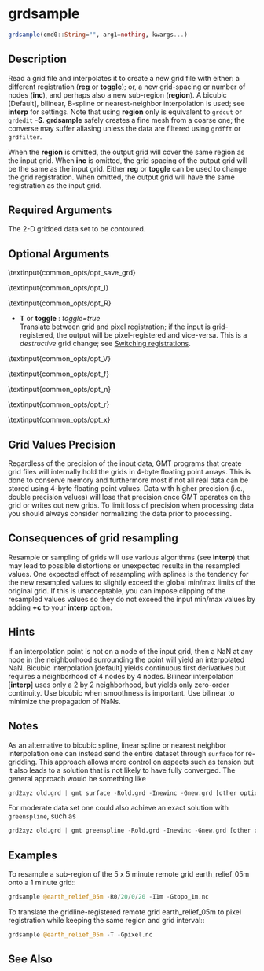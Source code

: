 # grdsample

```julia
grdsample(cmd0::String="", arg1=nothing, kwargs...)
```

Description
-----------

Read a grid file and interpolates it to create a new grid file with either: a different
registration (**reg** or **toggle**); or, a new grid-spacing or number of nodes (**inc**),
and perhaps also a new sub-region (**region**). A bicubic [Default], bilinear, B-spline or
nearest-neighbor interpolation is used; see **interp** for settings. Note that using **region**
only is equivalent to `grdcut` or `grdedit` **-S**. **grdsample** safely creates a fine mesh
from a coarse one; the converse may suffer aliasing unless the data are filtered using `grdfft` or `grdfilter`.

When the **region** is omitted, the output grid will cover the same region as
the input grid. When **inc** is omitted, the grid spacing of the output
grid will be the same as the input grid. Either **reg** or **toggle** can be
used to change the grid registration. When omitted, the output grid will
have the same registration as the input grid.

Required Arguments
------------------

The 2-D gridded data set to be contoured.

Optional Arguments
------------------

\textinput{common_opts/opt_save_grd}

\textinput{common_opts/opt_I}

\textinput{common_opts/opt_R}

- **T** or **toggle** : *toggle=true*\
   Translate between grid and pixel registration; if the input is grid-registered, the output will be
   pixel-registered and vice-versa. This is a *destructive* grid change; see 
   [Switching registrations](https://docs.generic-mapping-tools.org/dev/cookbook/options.html#switch-registrations).

\textinput{common_opts/opt_V}

\textinput{common_opts/opt_f}

\textinput{common_opts/opt_n}

\textinput{common_opts/opt_r}

\textinput{common_opts/opt_x}


Grid Values Precision
----------------------

Regardless of the precision of the input data, GMT programs that create grid files will internally
hold the grids in 4-byte floating point arrays. This is done to conserve memory and furthermore
most if not all real data can be stored using 4-byte floating point values. Data with higher precision
(i.e., double precision values) will lose that precision once GMT operates on the grid or writes out
new grids. To limit loss of precision when processing data you should always consider normalizing the
data prior to processing.

Consequences of grid resampling
-------------------------------

Resample or sampling of grids will use various algorithms (see **interp**) that may lead to possible distortions
or unexpected results in the resampled values. One expected effect of resampling with splines is the
tendency for the new resampled values to slightly exceed the global min/max limits of the original grid.
If this is unacceptable, you can impose clipping of the resampled values values so they do not exceed the
input min/max values by adding **+c** to your **interp** option.


Hints
-----

If an interpolation point is not on a node of the input grid, then a NaN at any node in the
neighborhood surrounding the point will yield an interpolated NaN. Bicubic interpolation [default]
yields continuous first derivatives but requires a neighborhood of 4 nodes by 4 nodes. Bilinear
interpolation [**interp**] uses only a 2 by 2 neighborhood, but yields only zero-order continuity.
Use bicubic when smoothness is important. Use bilinear to minimize the propagation of NaNs.

Notes
-----

As an alternative to bicubic spline, linear spline or nearest neighbor interpolation one can
instead send the entire dataset through `surface` for re-gridding. This approach allows
more control on aspects such as tension but it also leads to a solution that
is not likely to have fully converged. The general approach would be something like

```julia
grd2xyz old.grd | gmt surface -Rold.grd -Inewinc -Gnew.grd [other options]
```

For moderate data set one could also achieve an exact solution with `greenspline`,
such as

```julia
grd2xyz old.grd | gmt greenspline -Rold.grd -Inewinc -Gnew.grd [other options]
```

Examples
--------

To resample a sub-region of the 5 x 5 minute remote grid earth_relief_05m onto a 1 minute grid::

```julia
grdsample @earth_relief_05m -R0/20/0/20 -I1m -Gtopo_1m.nc
```

To translate the gridline-registered remote grid earth_relief_05m to pixel
registration while keeping the same region and grid interval::

```julia
grdsample @earth_relief_05m -T -Gpixel.nc
```

See Also
--------